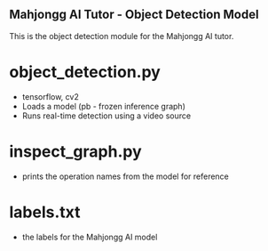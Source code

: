 ## Mahjongg AI Tutor - Object Detection Model

This is the object detection module for the Mahjongg AI tutor.

# object_detection.py
* tensorflow, cv2
* Loads a model (pb - frozen inference graph)
* Runs real-time detection using a video source

# inspect_graph.py
* prints the operation names from the model for reference

# labels.txt
* the labels for the Mahjongg AI model
